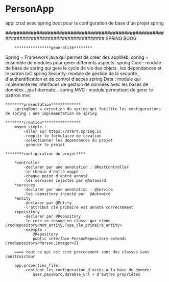 # PersonApp
appi crud avec spring boot pour la configuration de base d'un projet spring


###########################################################################################
				SPRING BOOG
				
		****************generalité********
Spring = Framework java qui permet de creer des appWeb.
spring = ensemble de modules pour gerer differents aspects:
	spring Core    : module de base de spring qui gere le cycle de vie des objets , les dependances et le patron  IoC
	spring Security: module de gestion de la securité , d'authentification et de control d'accès
	spring Data    : module qui implemente les interfaces de gestion de données avec les bases de données , jpa hibernate...
	spring MVC     : module permettant de gerer le pattron mvc
	
	********presentation*************
 		springBoot = extention de spring qui facilite les configurations de spring : une implementation de spring
 
 	********creation*****************
 		moyen simple :
 			-aller sur https://start.spring.io
 			-remplir le formulaire de creation 
 			-selectionner les dependances du projet
 			-generer le projet
 			
 	********configuration du projet****
 		
 		*controller        :
 			-declarer par une annotation : @RestController
 			-le chemin d'entré mappé
 			-chaque point d'entré annoté
 			-les services injectés par @Autowird
 		*services          : 
 			-declarer par une annotation : @Service
 			-les repository injecté par  @Autowird
 		*entity            :
 			-declarer par @Entity
 			-l'attribut clé primaire est annoté correctement
 		repoisitory        :
 			-declarer par @Repository
 			-le core se resume en classe qui etend CrudRepository<Nom_entity,Type_cle_primaire_entity>
 			-exemple :	
 				@Repository
				public interface PersonRepository extends CrudRepository<Person,Integer>{}
		
		===> tout ce qui est cité precedement sont des classes sans construicteur
		
 		app.properties_file:
 			-contient les configuration d'accès à la base de donnée:
 				user,password,databse_url + d'autres propriétés
 		
 		
			
 				
 				
 				
